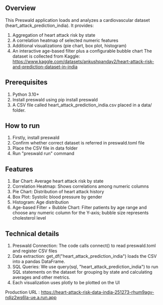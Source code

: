 ## Overview
This Preswald application loads and analyzes a cardiovascular dataset (heart_attack_prediction_india). It provides:

1. Aggregation of heart attack risk by state
2. A correlation heatmap of selected numeric features
3. Additional visualizations (pie chart, box plot, histogram)
4. An interactive age-based filter plus a configurable bubble chart
The dataset is collected from Kaggle: https://www.kaggle.com/datasets/ankushpanday2/heart-attack-risk-and-prediction-dataset-in-india

## Prerequisites
1. Python 3.10+
2. Install preswald using pip install preswald
3. A CSV file called heart_attack_prediction_india.csv placed in a data/ folder.

## How to run
1. Firstly, install preswald
2. Confirm whether correct dataset is referred in preswald.toml file
3. Place the CSV file in data folder
4. Run "preswald run" command

## Features

1. Bar Chart: Average heart attack risk by state
2. Correlation Heatmap: Shows correlations among numeric columns
3. Pie Chart: Distribution of heart attack history
4. Box Plot: Systolic blood pressure by gender
5. Histogram: Age distribution
6. Age-based Filter + Bubble Chart: Filter patients by age range and choose any numeric column for the Y-axis; bubble size represents cholesterol level

## Technical details

1. Preswald Connection: The code calls connect() to read preswald.toml and register CSV files
2. Data extraction: get_df("heart_attack_prediction_india") loads the CSV into a pandas DataFrame.
3. SQL Queries: We use query(sql, "heart_attack_prediction_india") to run SQL statements on the dataset for grouping by state and calculating averages and other metrics.
4. Each visualization uses plotly to be plotted on the UI

Production URL : https://heart-attack-risk-data-india-251273-rhum9agv-ndjz2ws6la-ue.a.run.app
